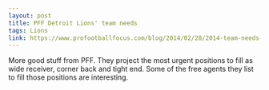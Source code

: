 ```yaml
---
layout: post
title: PFF Detroit Lions' team needs
tags: Lions
link: https://www.profootballfocus.com/blog/2014/02/28/2014-team-needs-detroit-lions/
---
```


More good stuff from PFF.  They project the most urgent positions to fill as wide receiver, corner back and tight end.  Some of the free agents they list to fill those positions are interesting.
